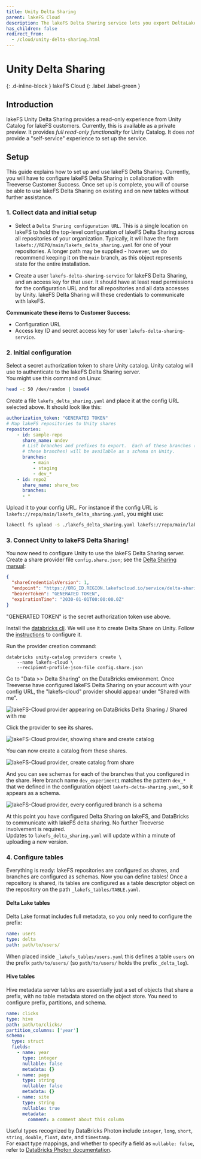 ```yaml
---
title: Unity Delta Sharing
parent: lakeFS Cloud
description: The lakeFS Delta Sharing service lets you export DeltaLake and HMS-style tables stored on lakeFS over the Delta Sharing protocol. This is particularly useful with DataBricks Unity.
has_children: false
redirect_from:
  - /cloud/unity-delta-sharing.html
---
```


# Unity Delta Sharing
{: .d-inline-block }
lakeFS Cloud
{: .label .label-green }

## Introduction

lakeFS Unity Delta Sharing provides a read-only experience from Unity Catalog for lakeFS customers.  Currently, this is available as a private
preview.  It provides _full read-only functionality_ for Unity Catalog.  It does _not_ provide a "self-service" experience to set up the service.

## Setup

This guide explains how to set up and use lakeFS Delta Sharing.  Currently, you will have to configure lakeFS Delta Sharing in collaboration with
Treeverse Customer Success.  Once set up is complete, you will of course be able to use lakeFS Delta Sharing on existing and on new tables without
further assistance.

### 1. Collect data and initial setup

* Select a `Delta Sharing configuration URL`.  This is a single location on lakeFS to hold the top-level configuration of lakeFS Delta Sharing across all
  repositories of your organization.  Typically, it will have the form `lakefs://REPO/main/lakefs_delta_sharing.yaml` for one of your
  repositories.  A longer path may be supplied - however, we do recommend keeping it on the `main` branch, as this object represents state
  for the entire installation.

* Create a user `lakefs-delta-sharing-service` for lakeFS Delta Sharing, and an access key for that user.  It should have at least read permissions for
  the configuration URL and for all repositories and all data accesses by Unity.  lakeFS Delta Sharing will these credentials to communicate with lakeFS.

**Communicate these items to Customer Success**:

* Configuration URL
* Access key ID and secret access key for user `lakefs-delta-sharing-service`.

### 2. Initial configuration

Select a secret authorization token to share Unity catalog.  Unity catalog will use to authenticate to the lakeFS Delta Sharing server.  
You might use this command on Linux:

```sh
head -c 50 /dev/random | base64
```

Create a file `lakefs_delta_sharing.yaml` and place it at the config URL selected above.  It should look like this:

```yaml
authorization_token: "GENERATED TOKEN"
# Map lakeFS repositories to Unity shares
repositories:
    - id: sample-repo
      share_name: undev
      # List branches and prefixes to export.  Each of these branches (and only
      # these branches) will be available as a schema on Unity.
      branches:
          - main
          - staging
          - dev_*
    - id: repo2
      share_name: share_two
      branches:
      - *
```

Upload it to your config URL.  For instance if the config URL is `lakefs://repo/main/lakefs_delta_sharing.yaml`, you might use:

```sh
lakectl fs upload -s ./lakefs_delta_sharing.yaml lakefs://repo/main/lakefs_delta_sharing.yaml
```

### 3. Connect Unity to lakeFS Delta Sharing!

You now need to configure Unity to use the lakeFS Delta Sharing server. Create a share provider file `config.share.json`; see the [Delta Sharing manual][databricks-delta-sharing]:

   ```json
   {
     "shareCredentialsVersion": 1,
     "endpoint": "https://ORG_ID.REGION.lakefscloud.io/service/delta-sharing/v1",
     "bearerToken": "GENERATED TOKEN",
     "expirationTime": "2030-01-01T00:00:00.0Z"
   }
   ```

"GENERATED TOKEN" is the secret authorization token use above.

Install the [databricks cli][databricks-cli].  We will use it to create Delta Share on Unity.  Follow the
[instructions](https://docs.databricks.com/dev-tools/cli/index.html#set-up-authentication-using-a-databricks-personal-access-token) to configure it.

Run the provider creation command:
   ```shell
   databricks unity-catalog providers create \
       --name lakefs-cloud \
       --recipient-profile-json-file config.share.json
   ```

Go to "Data >> Delta Sharing" on the DataBricks environment.  Once Treeverse have configured lakeFS Delta Sharing on your account with your config URL,
the "lakefs-cloud" provider should appear under "Shared with me".

<img src="{{ site.baseurl }}/assets/img/unity-delta-sharing-provider.png" alt="lakeFS-Cloud provider appearing on DataBricks Delta Sharing / Shared with me" class="quickstart"/>

Click the provider to see its shares.

<img src="{{ site.baseurl }}/assets/img/unity-delta-sharing-shares.png" alt="lakeFS-Cloud provider, showing share and create catalog" class="quickstart"/>

You can now create a catalog from these shares.

<img src="{{ site.baseurl }}/assets/img/unity-delta-sharing-create-catalog.png" alt="lakeFS-Cloud provider, create catalog from share" class="quickstart"/>

And you can see schemas for each of the branches that you configured in the share.  Here branch name `dev_experiment1` matches the pattern `dev_*` that
we defined in the configuration object `lakefs-delta-sharing.yaml`, so it appears as a schema.

<img src="{{ site.baseurl }}/assets/img/unity-delta-sharing-schema-per-branch.png" alt="lakeFS-Cloud provider, every configured branch is a schema" class="quickstart"/>

At this point you have configured Delta Sharing on lakeFS, and DataBricks to communicate with lakeFS delta sharing.  No further Treeverse involvement is required.  
Updates to `lakefs_delta_sharing.yaml` will update within a minute of uploading a new version.

### 4. Configure tables

Everything is ready: lakeFS repositories are configured as shares, and branches are configured as schemas.  Now you can define tables!  Once a
repository is shared, its tables are configured as a table descriptor object on the repository on the path `_lakefs_tables/TABLE.yaml`.

#### Delta Lake tables

Delta Lake format includes full metadata, so you only need to configure the prefix:

```yaml
name: users
type: delta
path: path/to/users/
```

When placed inside `_lakefs_tables/users.yaml` this defines a table `users` on the prefix `path/to/users/` (so `path/to/users/` holds the prefix `_delta_log`).

#### Hive tables

Hive metadata server tables are essentially just a set of objects that share a prefix, with no table metadata stored on the object store.  You need to configure prefix, partitions, and schema.

```yaml
name: clicks
type: hive
path: path/to/clicks/
partition_columns: ['year']
schema:
  type: struct
  fields:
    - name: year
      type: integer
      nullable: false
      metadata: {}
    - name: page
      type: string
      nullable: false
      metadata: {}
    - name: site
      type: string
      nullable: true
      metadata:
        comment: a comment about this column
```

Useful types recognized by DataBricks Photon include `integer`, `long`, `short`, `string`, `double`, `float`, `date`, and `timestamp`.  
For exact type mappings, and whether to specify a field as `nullable: false`, refer to [DataBricks Photon documentation][databricks-photon-types].


[databricks-delta-sharing]:  https://docs.databricks.com/data-sharing/manage-provider.html#instructions
[databricks-cli]:  https://docs.databricks.com/dev-tools/cli/index.html
[databricks-photon-types]:  https://docs.databricks.com/runtime/photon.html#photon-coverage
